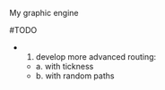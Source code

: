 My graphic engine



#TODO

- 1. develop more advanced routing:
	- a. with tickness
	- b. with random paths

